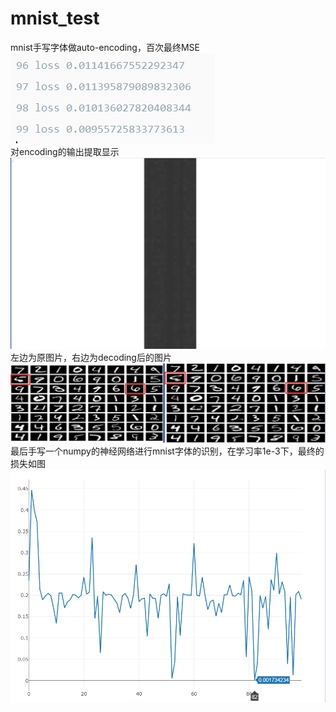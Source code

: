 # mnist_test
mnist手写字体做auto-encoding，百次最终MSE  
![mseloss](https://github.com/DC-Lin/mnist_test/blob/master/MSElossOfae.png)  
对encoding的输出提取显示  
![encodingfeature](https://github.com/DC-Lin/mnist_test/blob/master/vae.png)  
左边为原图片，右边为decoding后的图片  
![OPvsDP](https://github.com/DC-Lin/mnist_test/blob/master/vae1.png)  
最后手写一个numpy的神经网络进行mnist字体的识别，在学习率1e-3下，最终的损失如图  
![SGD](https://github.com/DC-Lin/mnist_test/blob/master/numpy_mnist_loss.png)  
